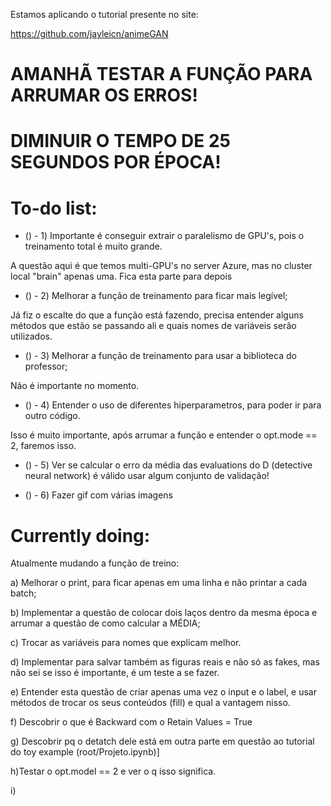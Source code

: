 Estamos aplicando o tutorial presente no site:

https://github.com/jayleicn/animeGAN

# AMANHÃ TESTAR A FUNÇÃO PARA ARRUMAR OS ERROS!

# DIMINUIR O TEMPO DE 25 SEGUNDOS POR ÉPOCA!

# To-do list:

* () - 1) Importante é conseguir extrair o paralelismo de GPU's, pois o treinamento total é muito grande.

A questão aqui é que temos multi-GPU's no server Azure, mas no cluster local "brain" apenas uma. Fica esta parte para depois

* () - 2) Melhorar a função de treinamento para ficar mais legível;

Já fiz o escalte do que a função está fazendo, precisa entender alguns métodos que estão se passando ali e quais nomes de variáveis serão utilizados.

* () - 3) Melhorar a função de treinamento para usar a biblioteca do professor;

Não é importante no momento.

* () - 4) Entender o uso de diferentes hiperparametros, para poder ir para outro código.

Isso é muito importante, após arrumar a função e entender o opt.mode == 2, faremos isso.

* () - 5) Ver se calcular o erro da média das evaluations do D (detective neural network) é válido usar algum conjunto de validação!

* () - 6) Fazer gif com várias imagens
# Currently doing:


Atualmente mudando a função de treino:

a) Melhorar o print, para ficar apenas em uma linha e não printar a cada batch;

b) Implementar a questão de colocar dois laços dentro da mesma época e arrumar a questão de como calcular a MÉDIA;

c) Trocar as variáveis para nomes que explicam melhor.

d) Implementar para salvar também as figuras reais e não só as fakes, mas não sei se isso é importante, é um teste a se fazer.

e) Entender esta questão de criar apenas uma vez o input e o label, e usar métodos de trocar os seus conteúdos (fill) e qual a vantagem nisso.

f) Descobrir o que é Backward com o Retain Values = True

g) Descobrir pq o detatch dele está em outra parte em questão ao tutorial do toy example (root/Projeto.ipynb)]

h)Testar o opt.model == 2 e ver o q isso significa.

i) 
